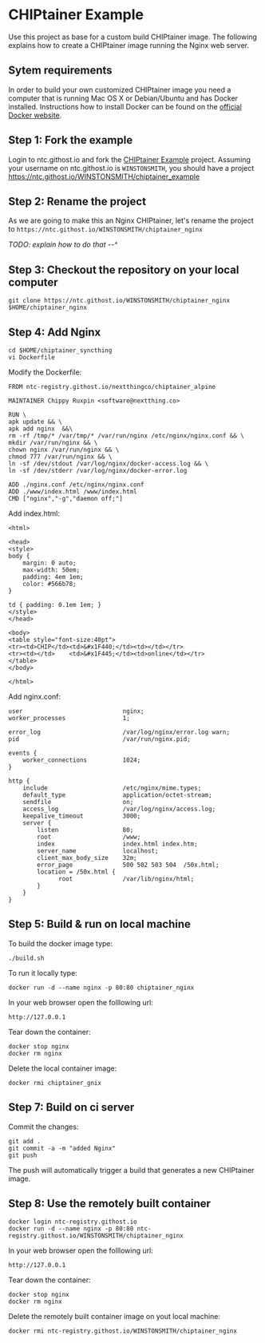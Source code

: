 # CHIPtainer Example

Use this project as base for a custom build CHIPtainer image.
The following explains how to create a CHIPtainer image running the Nginx web server.

## Sytem requirements
In order to build your own customized CHIPtainer image you need a computer
that is running  Mac OS X or Debian/Ubuntu and has Docker installed.
Instructions how to install Docker can be found on the
[official Docker website](https://docs.docker.com/engine/getstarted/step_one/#step-1-get-docker).

## Step 1: Fork the example
Login to ntc.githost.io and fork the [CHIPtainer Example](https://ntc.githost.io/NextThingCo/chiptainer_example) project.
Assuming your username on ntc.githost.io is `WINSTONSMITH`, you should have a project https://ntc.githost.io/WINSTONSMITH/chiptainer_example

## Step 2: Rename the project
As we are going to make this an Nginx CHIPtainer, let's rename the project to
`https://ntc.githost.io/WINSTONSMITH/chiptainer_nginx`

_TODO: explain how to do that --^_

## Step 3: Checkout the repository on your local computer
```
git clone https://ntc.githost.io/WINSTONSMITH/chiptainer_nginx $HOME/chiptainer_nginx
```

## Step 4: Add Nginx
```
cd $HOME/chiptainer_syncthing
vi Dockerfile
```

Modify the Dockerfile:
```
FROM ntc-registry.githost.io/nextthingco/chiptainer_alpine

MAINTAINER Chippy Ruxpin <software@nextthing.co>

RUN \
apk update && \
apk add nginx  &&\
rm -rf /tmp/* /var/tmp/* /var/run/nginx /etc/nginx/nginx.conf && \
mkdir /var/run/nginx && \
chown nginx /var/run/nginx && \
chmod 777 /var/run/nginx && \
ln -sf /dev/stdout /var/log/nginx/docker-access.log && \
ln -sf /dev/stderr /var/log/nginx/docker-error.log

ADD ./nginx.conf /etc/nginx/nginx.conf
ADD ./www/index.html /www/index.html
CMD ["nginx","-g","daemon off;"]
```

Add index.html:
```
<html>

<head>
<style>
body {
    margin: 0 auto;
    max-width: 50em;
    padding: 4em 1em;
    color: #566b78;
}

td { padding: 0.1em 1em; }
</style>
</head>

<body>
<table style="font-size:40pt">
<tr><td>CHIP</td><td>&#x1F440;</td><td></td></tr>
<tr><td></td>    <td>&#x1F445;</td><td>online</td></tr>
</table>
</body>

</html>
```

Add nginx.conf:
```
user                            nginx;
worker_processes                1;

error_log                       /var/log/nginx/error.log warn;
pid                             /var/run/nginx.pid;

events {
    worker_connections          1024;
}

http {
    include                     /etc/nginx/mime.types;
    default_type                application/octet-stream;
    sendfile                    on;
    access_log                  /var/log/nginx/access.log;
    keepalive_timeout           3000;
    server {
        listen                  80;
        root                    /www;
        index                   index.html index.htm;
        server_name             localhost;
        client_max_body_size    32m;
        error_page              500 502 503 504  /50x.html;
        location = /50x.html {
              root              /var/lib/nginx/html;
        }
    }
}
```

## Step 5: Build & run on local machine

To build the docker image type:
```
./build.sh
```

To run it locally type:
```
docker run -d --name nginx -p 80:80 chiptainer_nginx
```

In your web browser open the folllowing url:
```
http://127.0.0.1
```

Tear down the container:
```
docker stop nginx
docker rm nginx
```

Delete the local container image:
```
docker rmi chiptainer_gnix
```

## Step 7: Build on ci server

Commit the changes:
```
git add .
git commit -a -m "added Nginx"
git push
```

The push will automatically trigger a build that generates a new CHIPtainer image.


## Step 8: Use the remotely built container
```
docker login ntc-registry.githost.io
docker run -d --name nginx -p 80:80 ntc-registry.githost.io/WINSTONSMITH/chiptainer_nginx
```
In your web browser open the folllowing url:
```
http://127.0.0.1
```

Tear down the container:
```
docker stop nginx
docker rm nginx
```

Delete the remotely built container image on yout local machine:
```
docker rmi ntc-registry.githost.io/WINSTONSMITH/chiptainer_nginx
```

